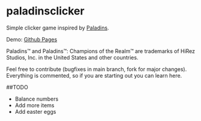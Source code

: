 # paladinsclicker
Simple clicker game inspired by [Paladins](http://store.steampowered.com/app/444090/).

Demo: [Github Pages](http://tchojnacki.github.io/paladinsclicker)

Paladins​™ and Paladins™: Champions of the Realm​​™ are trademarks of Hi­Rez Studios, Inc. in the United States and other countries.


Feel free to contribute (bugfixes in main branch, fork for major changes). Everything is commented, so if you are starting out you can learn here.

##TODO
* Balance numbers
* Add more items
* Add easter eggs
